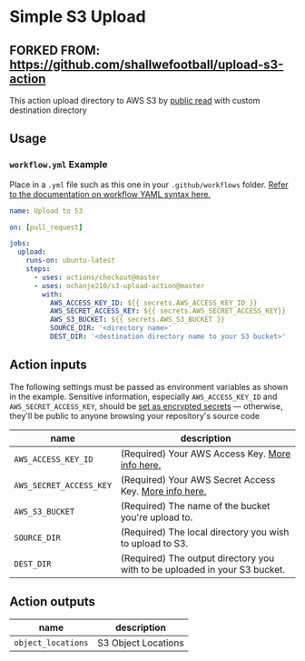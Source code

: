 # Simple S3 Upload

## FORKED FROM: https://github.com/shallwefootball/upload-s3-action

This action upload directory to AWS S3 by [public read](https://docs.aws.amazon.com/AmazonS3/latest/dev/WebsiteAccessPermissionsReqd.html) with custom destination directory

## Usage

### `workflow.yml` Example

Place in a `.yml` file such as this one in your `.github/workflows` folder. [Refer to the documentation on workflow YAML syntax here.](https://help.github.com/en/articles/workflow-syntax-for-github-actions)

```yaml
name: Upload to S3

on: [pull_request]

jobs:
  upload:
    runs-on: ubuntu-latest
    steps:
      - uses: actions/checkout@master
      - uses: ochanje210/s3-upload-action@master
        with:
          AWS_ACCESS_KEY_ID: ${{ secrets.AWS_ACCESS_KEY_ID }}
          AWS_SECRET_ACCESS_KEY: ${{ secrets.AWS_SECRET_ACCESS_KEY}}
          AWS_S3_BUCKET: ${{ secrets.AWS_S3_BUCKET }}
          SOURCE_DIR: '<directory name>'
          DEST_DIR: '<destination directory name to your S3 bucket>'
```

## Action inputs

The following settings must be passed as environment variables as shown in the example. Sensitive information, especially `AWS_ACCESS_KEY_ID` and `AWS_SECRET_ACCESS_KEY`, should be [set as encrypted secrets](https://help.github.com/en/articles/virtual-environments-for-github-actions#creating-and-using-secrets-encrypted-variables) — otherwise, they'll be public to anyone browsing your repository's source code

| name                    | description                                                                                                                           |
| ----------------------- | ------------------------------------------------------------------------------------------------------------------------------------- |
| `AWS_ACCESS_KEY_ID`            | (Required) Your AWS Access Key. [More info here.](https://docs.aws.amazon.com/general/latest/gr/managing-aws-access-keys.html)        |
| `AWS_SECRET_ACCESS_KEY` | (Required) Your AWS Secret Access Key. [More info here.](https://docs.aws.amazon.com/general/latest/gr/managing-aws-access-keys.html) |
| `AWS_S3_BUCKET`            | (Required) The name of the bucket you're upload to.                                                                                   |
| `SOURCE_DIR`            | (Required) The local directory you wish to upload to S3.                                                                              |
| `DEST_DIR`              | (Required) The output directory you with to be uploaded in your S3 bucket.                                                            |

## Action outputs

| name               | description                                                                             |
| ------------------ | --------------------------------------------------------------------------------------- |
| `object_locations` | S3 Object Locations                                                                     |

